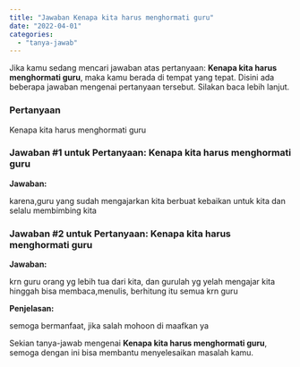 ```yaml
---
title: "Jawaban Kenapa kita harus menghormati guru"
date: "2022-04-01"
categories: 
  - "tanya-jawab"
---
```


Jika kamu sedang mencari jawaban atas pertanyaan: **Kenapa kita harus menghormati guru**, maka kamu berada di tempat yang tepat. Disini ada beberapa jawaban mengenai pertanyaan tersebut. Silakan baca lebih lanjut.

### Pertanyaan

Kenapa kita harus menghormati guru

### Jawaban #1 untuk Pertanyaan: Kenapa kita harus menghormati guru

**Jawaban:**

karena,guru yang sudah mengajarkan kita berbuat kebaikan untuk kita dan selalu membimbing kita

### Jawaban #2 untuk Pertanyaan: Kenapa kita harus menghormati guru

**Jawaban:**

krn guru orang yg lebih tua dari kita, dan gurulah yg yelah mengajar kita hinggah bisa membaca,menulis, berhitung itu semua krn guru

**Penjelasan:**

semoga bermanfaat, jika salah mohoon di maafkan ya

Sekian tanya-jawab mengenai **Kenapa kita harus menghormati guru**, semoga dengan ini bisa membantu menyelesaikan masalah kamu.
